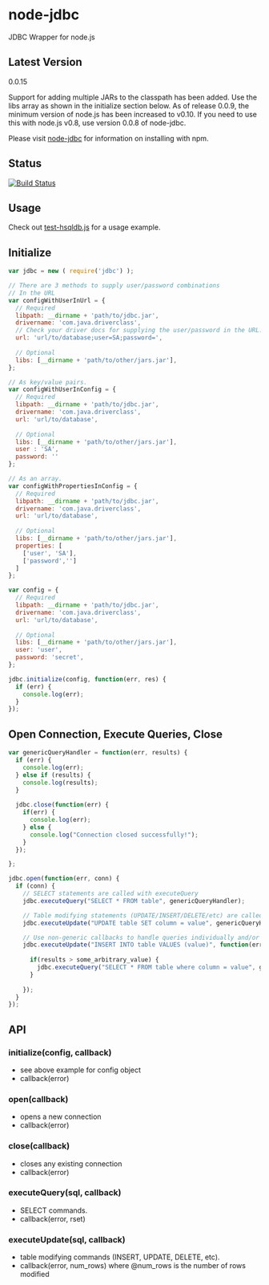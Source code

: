 node-jdbc
=========

JDBC Wrapper for node.js

Latest Version
--------------
0.0.15

Support for adding multiple JARs to the classpath has been added.  Use the libs array as shown in
the initialize section below.  As of release 0.0.9, the minimum version of node.js has been increased 
to v0.10.  If you need to use this with node.js v0.8, use version 0.0.8 of node-jdbc.

Please visit [node-jdbc](https://www.npmjs.org/package/jdbc) for information on installing with npm.

## Status
[![Build Status](https://travis-ci.org/CraZySacX/node-jdbc.svg?branch=master)](https://travis-ci.org/CraZySacX/node-jdbc)


## Usage
Check out [test-hsqldb.js](https://github.com/CraZySacX/node-jdbc/blob/master/test/test-hsqldb.js) for a usage example.

Initialize
----------
```javascript
var jdbc = new ( require('jdbc') );

// There are 3 methods to supply user/password combinations
// In the URL
var configWithUserInUrl = {
  // Required
  libpath: __dirname + 'path/to/jdbc.jar',
  drivername: 'com.java.driverclass',
  // Check your driver docs for supplying the user/password in the URL.
  url: 'url/to/database;user=SA;password=',
  
  // Optional
  libs: [__dirname + 'path/to/other/jars.jar'],
};

// As key/value pairs.
var configWithUserInConfig = {
  // Required
  libpath: __dirname + 'path/to/jdbc.jar',
  drivername: 'com.java.driverclass',
  url: 'url/to/database',
  
  // Optional
  libs: [__dirname + 'path/to/other/jars.jar'],
  user : 'SA',
  password: ''
};

// As an array.
var configWithPropertiesInConfig = {
  // Required
  libpath: __dirname + 'path/to/jdbc.jar',
  drivername: 'com.java.driverclass',
  url: 'url/to/database',
  
  // Optional
  libs: [__dirname + 'path/to/other/jars.jar'],
  properties: [
    ['user', 'SA'],
    ['password','']
  ]
};

var config = {
  // Required
  libpath: __dirname + 'path/to/jdbc.jar',
  drivername: 'com.java.driverclass',
  url: 'url/to/database',
  
  // Optional
  libs: [__dirname + 'path/to/other/jars.jar'],
  user: 'user',
  password: 'secret',
};

jdbc.initialize(config, function(err, res) {
  if (err) {
    console.log(err);
  }
});
```

Open Connection, Execute Queries, Close
---------------------------------------
```javascript
var genericQueryHandler = function(err, results) {
  if (err) {
    console.log(err);
  } else if (results) {
    console.log(results);
  }
  
  jdbc.close(function(err) {
    if(err) {
      console.log(err);
    } else {
      console.log("Connection closed successfully!");
    }
  });

};

jdbc.open(function(err, conn) {
  if (conn) {
    // SELECT statements are called with executeQuery
    jdbc.executeQuery("SELECT * FROM table", genericQueryHandler);

    // Table modifying statements (UPDATE/INSERT/DELETE/etc) are called with executeUpdate
    jdbc.executeUpdate("UPDATE table SET column = value", genericQueryHandler);

    // Use non-generic callbacks to handle queries individually and/or to nest queries
    jdbc.executeUpdate("INSERT INTO table VALUES (value)", function(err, results) {
      
      if(results > some_arbitrary_value) {
        jdbc.executeQuery("SELECT * FROM table where column = value", genericQueryHandler);
      }
    
    });
  }
});


```

API
---------------------------------

### initialize(config, callback)
 - see above example for config object
 - callback(error)

### open(callback)
 - opens a new connection
 - callback(error)

### close(callback)
 - closes any existing connection
 - callback(error)

### executeQuery(sql, callback)
 - SELECT commands.
 - callback(error, rset)

### executeUpdate(sql, callback) 
 - table modifying commands (INSERT, UPDATE, DELETE, etc).
 - callback(error, num_rows) where @num_rows is the number of rows modified
